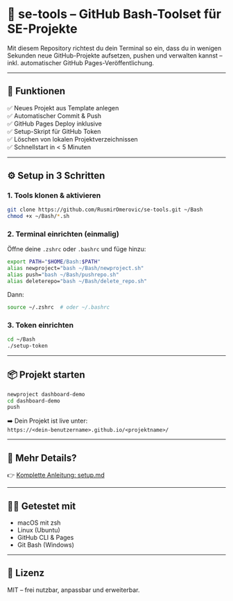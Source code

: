 # 🧰 se-tools – GitHub Bash-Toolset für SE-Projekte

Mit diesem Repository richtest du dein Terminal so ein, dass du in wenigen Sekunden neue GitHub-Projekte aufsetzen, pushen und verwalten kannst – inkl. automatischer GitHub Pages-Veröffentlichung.

---

## 🚀 Funktionen

✅ Neues Projekt aus Template anlegen  
✅ Automatischer Commit & Push  
✅ GitHub Pages Deploy inklusive  
✅ Setup-Skript für GitHub Token  
✅ Löschen von lokalen Projektverzeichnissen  
✅ Schnellstart in < 5 Minuten

---

## ⚙️ Setup in 3 Schritten

### 1. Tools klonen & aktivieren

```bash
git clone https://github.com/RusmirOmerovic/se-tools.git ~/Bash
chmod +x ~/Bash/*.sh
```

### 2. Terminal einrichten (einmalig)

Öffne deine `.zshrc` oder `.bashrc` und füge hinzu:

```bash
export PATH="$HOME/Bash:$PATH"
alias newproject="bash ~/Bash/newproject.sh"
alias push="bash ~/Bash/pushrepo.sh"
alias deleterepo="bash ~/Bash/delete_repo.sh"
```

Dann:

```bash
source ~/.zshrc  # oder ~/.bashrc
```

### 3. Token einrichten

```bash
cd ~/Bash
./setup-token
```

---

## 📦 Projekt starten

```bash
newproject dashboard-demo
cd dashboard-demo
push
```

➡️ Dein Projekt ist live unter:  
`https://<dein-benutzername>.github.io/<projektname>/`

---

## 📘 Mehr Details?

👉 [Komplette Anleitung: setup.md](setup.md)

---

## 🧑‍💻 Getestet mit

- macOS mit zsh
- Linux (Ubuntu)
- GitHub CLI & Pages
- Git Bash (Windows)

---

## 📄 Lizenz

MIT – frei nutzbar, anpassbar und erweiterbar.
